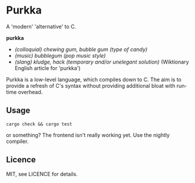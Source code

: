 Purkka
======

A 'modern' 'alternative' to C.

**purkka**
- _(colloquial) chewing gum, bubble gum (type of candy)_
- _(music) bubblegum (pop music style)_
- _(slang) kludge, hack (temporary and/or unelegant solution)_
(Wiktionary English article for 'purkka')

Purkka is a low-level language, which compiles down to C. The aim is to provide
a refresh of C's syntax without providing additional bloat with run-time
overhead.

Usage
-----

    cargo check && cargo test

or something? The frontend isn't really working yet. Use the nightly compiler.

Licence
-------

MIT, see LICENCE for details.
